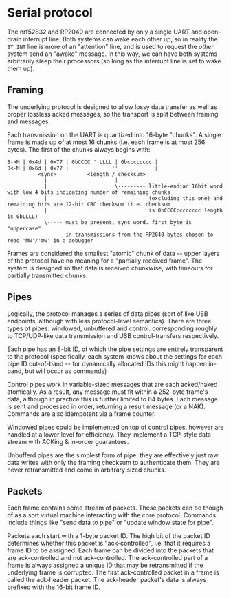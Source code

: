 # Serial protocol

The nrf52832 and RP2040 are connected by only a single UART and open-drain interrupt line. Both systems can
wake each other up, so in reality the `BT_INT` line is more of an "attention" line, and is used to request the _other_
system send an "awake" message. In this way, we can have both systems arbitrarily sleep their processors (so long as the
interrupt line is set to wake them up).

## Framing

The underlying protocol is designed to allow lossy data transfer as well as proper lossless acked messages, so the transport is split
between framing and messages.

Each transmission on the UART is quantized into 16-byte "chunks". A single frame is made up of at most 16 chunks (i.e. each frame is at most 256 bytes). The
first of the chunks always begins with:

```
B->M | 0x4d | 0x77 | 0bCCCC ' LLLL | 0bcccccccc |
B<-M | 0x6d | 0x77 |              ''            |
          <sync>          <length / checksum>
            |                      |
            |                      \--------- little-endian 16bit word with low 4 bits indicating number of remaining chunks
            |                                 (excluding this one) and remaining bits are 12-bit CRC checksum (i.e. checksum
            |                                 is 0bCCCCcccccccc length is 0bLLLL)
            \----- must be present, sync word. first byte is "uppercase" 
                   in transmissions from the RP2040 bytes chosen to read 'Mw'/'mw' in a debugger
```

Frames are considered the smallest "atomic" chunk of data -- upper layers of the protocol have no meaning for a "partially received frame". The system is designed
so that data is received chunkwise, with timeouts for partially transmitted chunks.

## Pipes

Logically, the protocol manages a series of data pipes (sort of like USB endpoints, although with less protocol-level semantics). There are three types of pipes: windowed, unbuffered and control.
corresponding roughly to TCP/UDP-like data transmission and USB control-transfers respectively.

Each pipe has an 8-bit ID, of which the pipe settings are entirely transparent to the protocol (specifically, each system knows
about the settings for each pipe ID out-of-band -- for dynamically allocated IDs this might happen in-band, but will occur as commands)

Control pipes work in variable-sized messages that are each acked/naked atomically. As a result, any message must fit within a 252-byte frame's data, although in practice this is further limited to 64 bytes.
Each message is sent and processed in order, returning a result message (or a NAK). Commands are also idempotent via a frame counter.

Windowed pipes could be implemented on top of control pipes, however are handled at a lower level for efficiency. They implement a TCP-style data stream with ACKing & in-order guarantees.

Unbufferd pipes are the simplest form of pipe: they are effectively just raw data writes with only the framing checksum to authenticate them. They are never retransmitted and come in arbitrary
sized chunks.

## Packets

Each frame contains some stream of packets. These packets can be though of as a sort virtual machine interacting with the core protocol. Commands include things like "send data
to pipe" or "update window state for pipe".

Packets each start with a 1-byte packet ID. The high bit of the packet ID determines whether this packet is "ack-controlled", i.e. that it requires a frame ID to be assigned. Each
frame can be divided into the packets that are ack-controlled and not ack-controlled. The ack-controlled part of a frame is always assigned a unique ID that may be retransmitted if the underlying
frame is corrupted. The first ack-controlled packet in a frame is called the ack-header packet. The ack-header packet's data is always prefixed with the 16-bit frame ID.


